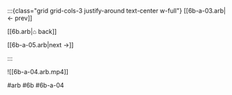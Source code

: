:::{class="grid grid-cols-3 justify-around text-center w-full"}
[[6b-a-03.arb|← prev]]

[[6b.arb|⌂ back]]

[[6b-a-05.arb|next →]]

:::

![[6b-a-04.arb.mp4]]

#arb #6b #6b-a-04

